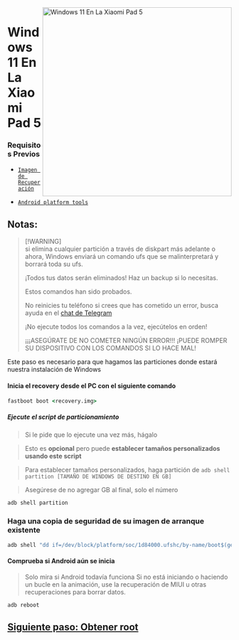<img align="right" src="https://raw.githubusercontent.com/erdilS/Port-Windows-11-Xiaomi-Pad-5/main/nabu.png" width="425" alt="Windows 11 En La Xiaomi Pad 5">

# Windows 11 En La Xiaomi Pad 5


### Requisitos Previos
  
- [```Imagen de Recuperación```](https://github.com/erdilS/Port-Windows-11-Xiaomi-Pad-5/releases/download/1.0/recovery.img)

- [```Android platform tools```](https://developer.android.com/studio/releases/platform-tools)

## Notas:
> [!WARNING]\
> si elimina cualquier partición a través de diskpart más adelante o ahora, Windows enviará un comando ufs que se malinterpretará y borrará toda su ufs.
> 
> ¡Todos tus datos serán eliminados! Haz un backup si lo necesitas.
> 
> Estos comandos han sido probados.
> 
> No reinicies tu teléfono si crees que has cometido un error, busca ayuda en el [chat de Telegram](https://t.me/nabuwoa)
>
> 
> ¡No ejecute todos los comandos a la vez, ejecútelos en orden!
>
> ¡¡¡ASEGÚRATE DE NO COMETER NINGÚN ERROR!!! ¡PUEDE ROMPER SU DISPOSITIVO CON LOS COMANDOS SI LO HACE MAL!

Este paso es necesario para que hagamos las particiones donde estará nuestra instalación de Windows

#### Inicia el recovery desde el PC con el siguiente comando
```cmd
fastboot boot <recovery.img>
```
##### Ejecute el script de particionamiento

> Si le pide que lo ejecute una vez más, hágalo

> Esto es **opcional** pero puede **establecer tamaños personalizados usando este script**

> Para establecer tamaños personalizados, haga partición de  ```adb shell partition [TAMAÑO DE WINDOWS DE DESTINO EN GB] ```

> Asegúrese de no agregar GB al final, solo el número

```cmd
adb shell partition
```

### Haga una copia de seguridad de su imagen de arranque existente

```cmd
adb shell "dd if=/dev/block/platform/soc/1d84000.ufshc/by-name/boot$(getprop ro.boot.slot_suffix) of=/tmp/normal_boot.img" && adb pull /tmp/normal_boot.img
```


#### Comprueba si Android aún se inicia
> Solo mira si Android todavía funciona
Si no está iniciando o haciendo un bucle en la animación, use la recuperación de MIUI u otras recuperaciones para borrar datos.

```cmd
adb reboot
```

## [Siguiente paso: Obtener root ](/guide/Español/2-rootguide-es.md)
